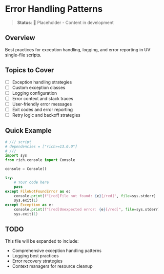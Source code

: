 # Error Handling Patterns

> **Status**: 🚧 Placeholder - Content in development

## Overview

Best practices for exception handling, logging, and error reporting in UV single-file scripts.

## Topics to Cover

- [ ] Exception handling strategies
- [ ] Custom exception classes
- [ ] Logging configuration
- [ ] Error context and stack traces
- [ ] User-friendly error messages
- [ ] Exit codes and error reporting
- [ ] Retry logic and backoff strategies

## Quick Example

```python
# /// script
# dependencies = ["rich>=13.0.0"]
# ///
import sys
from rich.console import Console

console = Console()

try:
    # Your code here
    pass
except FileNotFoundError as e:
    console.print(f"[red]File not found: {e}[/red]", file=sys.stderr)
    sys.exit(1)
except Exception as e:
    console.print(f"[red]Unexpected error: {e}[/red]", file=sys.stderr)
    sys.exit(1)
```

## TODO

This file will be expanded to include:

- Comprehensive exception handling patterns
- Logging best practices
- Error recovery strategies
- Context managers for resource cleanup
